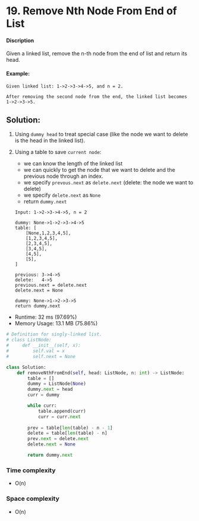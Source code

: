 # 19. Remove Nth Node From End of List 

#### Discription

Given a linked list, remove the n-th node from the end of list and return its head.


#### Example:

```
Given linked list: 1->2->3->4->5, and n = 2.

After removing the second node from the end, the linked list becomes 1->2->3->5.
```

## Solution:

1. Using `dummy head` to treat special case (like the node we want to delete is the head in the linked list).

2. Using a table to save `current node`:

    - we can know the length of the linked list
    - we can quickly to get the node that we want to delete and the previous node through an index.
    - we specify `prevous.next` as `delete.next` (delete: the node we want to delete)
    - we specify `delete.next` as `None`
    - return `dummy.next`

    ```
    Input: 1->2->3->4->5, n = 2

    dummy: None->1->2->3->4->5
    table: [
        [None,1,2,3,4,5],
        [1,2,3,4,5],
        [2,3,4,5],
        [3,4,5],
        [4,5],
        [5],
    ]

    previous: 3->4->5
    delete:   4->5
    previous.next = delete.next
    delete.next = None

    dummy: None->1->2->3->5 
    return dummy.next
    ```

- Runtime: 32 ms (97.69%)
- Memory Usage: 13.1 MB (75.86%)

```python
# Definition for singly-linked list.
# class ListNode:
#     def __init__(self, x):
#         self.val = x
#         self.next = None

class Solution:
    def removeNthFromEnd(self, head: ListNode, n: int) -> ListNode:
        table = []
        dummy = ListNode(None)
        dummy.next = head
        curr = dummy

        while curr:
            table.append(curr)
            curr = curr.next
        
        prev = table[len(table) - n - 1]
        delete = table[len(table) - n]
        prev.next = delete.next
        delete.next = None

        return dummy.next
```

### Time complexity

- O(n)

### Space complexity

- O(n)
